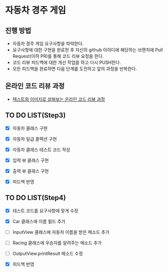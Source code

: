 # 자동차 경주 게임
## 진행 방법
* 자동차 경주 게임 요구사항을 파악한다.
* 요구사항에 대한 구현을 완료한 후 자신의 github 아이디에 해당하는 브랜치에 Pull Request(이하 PR)를 통해 코드 리뷰 요청을 한다.
* 코드 리뷰 피드백에 대한 개선 작업을 하고 다시 PUSH한다.
* 모든 피드백을 완료하면 다음 단계를 도전하고 앞의 과정을 반복한다.

## 온라인 코드 리뷰 과정
* [텍스트와 이미지로 살펴보는 온라인 코드 리뷰 과정](https://github.com/next-step/nextstep-docs/tree/master/codereview)

## TO DO LIST(Step3)
- [x] 자동차 클래스 구현
- [x] 자동차 일급 콜렉션 구현
- [x] 자동차 클래스 테스트 코드 작성
- [x] 입력 뷰 클래스 구현
- [x] 출력 뷰 클래스 구현

- [x] 피드백 반영

## TO DO LIST(Step4)
- [x] 테스트 코드를 요구사항에 맞게 수정
- [x] Car 클래스에 이름 필드 추가
- [ ] InputView 클래스에 자동차 이름을 받은 메소드 추가
- [ ] Racing 클래스에 우승자를 알려주는 메소드 추가
- [ ] OutputView.printResult 메소드 수정

- [x] 피드백 반영